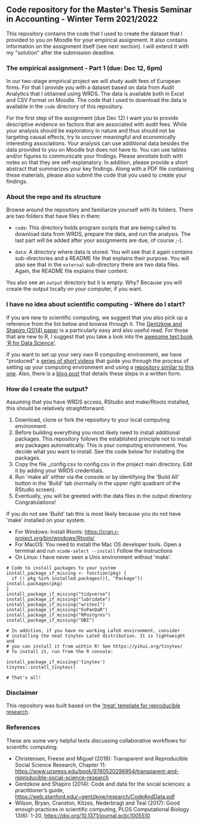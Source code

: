 ## Code repository for the Master's Thesis Seminar in Accounting - Winter Term 2021/2022 

This repository contains the code that I used to create the dataset that I provided to you on Moodle for your empirical assignment. It also contains information on the assignment itself (see next section). I will extend it with my "solution" after the submission deadline.


### The empirical assignment - Part 1 (due: Dec 12, 6pm)

In our two-stage empirical project we will study audit fees of European firms. For that I provide you with a dataset based on data from Audit Analytics that I obtained using WRDS. The data is available both in Excel and CSV Format on Moodle. The code that I used to download the data is available in the `code` directory of this repository.

For the first step of the assignment (due Dec 12) I want you to provide descriptive evidence on factors that are associated with audit fees. While your analysis should be exploratory in nature and thus should not be targeting causal effects, try to uncover meaningful and economically interesting associations. Your analysis can use additional data besides the data provided to you on Moodle but does not have to. You can use tables and/or figures to communicate your findings. Please annotate both with notes so that they are self-explanatory. In addition, please provide a short abstract that summarizes your key findings. Along with a PDF file containing these materials, please also submit the code that you used to create your findings.


### About the repo and its structure

Browse around the repository and familiarize yourself with its folders. There are two folders that have files in them:

- `code`: This directory holds program scripts that are being called to download data from WRDS, prepare the data, and run the analysis. The last part will be added after your assignments are due, of course ;-).

- `data`: A directory where data is stored. You will see that it again contains sub-directories and a README file that explains their purpose. You will also see that in the `external` sub-directory there are two data files. Again, the README file explains their content.

You also see an `output` directory but it is empty. Why? Because you will create the output locally on your computer, if you want.


### I have no idea about scientific computing - Where do I start?

If you are new to scientific computing, we suggest that you also pick up a reference from the list below and browse through it. The [Gentzkow and Shapiro (2014) paper](https://web.stanford.edu/~gentzkow/research/CodeAndData.pdf) is a particularly easy and also useful read. For those that are new to R, I suggest that you take a look into the [awesome text book 'R for Data Science'](https://r4ds.had.co.nz).

If you want to set up your very own R computing environment, we have "produced" a [series of short videos](https://www.youtube.com/playlist?list=PL-9XqvJlFJ-5NDUXubrbvF3aEQPeoAki3) that guide you through the process of setting up your computing environment and using a [repository similar to this one](https://github.com/trr266/treat). Also, there is a [blog post](https://joachim-gassen.github.io/2021/03/get-a-treat/) that details these steps in a written form.


### How do I create the output?

Assuming that you have WRDS access, RStudio and make/Rtools installed, this should be relatively straightforward.

1. Download, clone or fork the repository to your local computing environment.
2. Before building everything you most likely need to install additional packages. This repository follows the established principle not to install any packages automatically. This is your computing environment. You decide what you want to install. See the code below for installing the packages.
3. Copy the file _config.csv to config.csv in the project main directory. Edit it by adding your WRDS credentials. 
4. Run 'make all' either via the console or by identifying the 'Build All' button in the 'Build' tab (normally in the upper right quadrant of the RStudio screen). 
5. Eventually, you will be greeted with the data files in the output directory. Congratulations! 

If you do not see 'Build' tab this is most likely because you do not have 'make' installed on your system. 
  - For Windows: Install Rtools: https://cran.r-project.org/bin/windows/Rtools/
  - For MacOS: You need to install the Mac OS developer tools. Open a terminal and run `xcode-select --install` Follow the instructions
  - On Linux: I have never seen a Unix environment without 'make'. 

```
# Code to install packages to your system
install_package_if_missing <- function(pkg) {
  if (! pkg %in% installed.packages()[, "Package"]) install.packages(pkg)
}
install_package_if_missing("tidyverse")
install_package_if_missing("lubridate")
install_package_if_missing("writexl")
install_package_if_missing("ExPanDaR")
install_package_if_missing("RPostgres")
install_package_if_missing("DBI")

# In addition, if you have no working LaTeX environment, consider
# installing the neat tinytex LateX distribution. It is lightweight and
# you can install it from wihtin R! See https://yihui.org/tinytex/
# To install it, run from the R console:

install_package_if_missing('tinytex')
tinytex::install_tinytex()

# That's all!
```


### Disclaimer

This repository was built based on the ['treat' template for reproducible research](https://github.com/trr266/treat).


### References

These are some very helpful texts discussing collaborative workflows for scientific computing:

- Christensen, Freese and Miguel (2019): Transparent and Reproducible Social Science Research, Chapter 11: https://www.ucpress.edu/book/9780520296954/transparent-and-reproducible-social-science-research
- Gentzkow and Shapiro (2014): Code and data for the social sciences:
a practitioner’s guide, https://web.stanford.edu/~gentzkow/research/CodeAndData.pdf
- Wilson, Bryan, Cranston, Kitzes, Nederbragt and Teal (2017): Good enough practices in scientific computing, PLOS Computational Biology 13(6): 1-20, https://doi.org/10.1371/journal.pcbi.1005510


